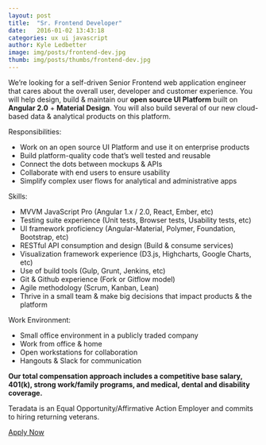 ```yaml
---
layout: post
title:  "Sr. Frontend Developer"
date:   2016-01-02 13:43:18
categories: ux ui javascript
author: Kyle Ledbetter
image: img/posts/frontend-dev.jpg
thumb: img/posts/thumbs/frontend-dev.jpg
---
```

We’re looking for a self-driven Senior Frontend web application engineer that cares about the overall user, developer and customer experience. You will help design, build & maintain our **open source UI Platform** built on **Angular 2.0** + **Material Design**. You will also build several of our new cloud-based data & analytical products on this platform.

Responsibilities:

- Work on an open source UI Platform and use it on enterprise products
- Build platform-quality code that’s well tested and reusable
- Connect the dots between mockups & APIs
- Collaborate with end users to ensure usability
- Simplify complex user flows for analytical and administrative apps

Skills:

- MVVM JavaScript Pro (Angular 1.x / 2.0, React, Ember, etc)
- Testing suite experience (Unit tests, Browser tests, Usability tests, etc)
- UI framework proficiency (Angular-Material, Polymer, Foundation, Bootstrap, etc)
- RESTful API consumption and design (Build & consume services)
- Visualization framework experience (D3.js, Highcharts, Google Charts, etc)
- Use of build tools (Gulp, Grunt, Jenkins, etc)
- Git & Github experience (Fork or Gitflow model)
- Agile methodology (Scrum, Kanban, Lean)
- Thrive in a small team & make big decisions that impact products & the platform

Work Environment:

- Small office environment in a publicly traded company
- Work from office & home
- Open workstations for collaboration
- Hangouts &amp; Slack for communication

**Our total compensation approach includes a competitive base salary, 401(k), strong work/family programs, and medical, dental and disability coverage.**

Teradata is an Equal Opportunity/Affirmative Action Employer and commits to hiring returning veterans.


<a href="https://teradata.taleo.net/careersection/prof/jobdetail.ftl?job=167645" class="mdl-button mdl-js-button mdl-button--raised mdl-js-ripple-effect mdl-button--accent" target="_blank">
  Apply Now
</a>
